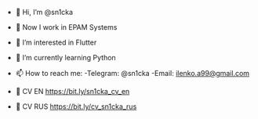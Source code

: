 - 👋 Hi, I’m @sn1cka
- 🏢 Now I work in EPAM Systems
- 👀 I’m interested in Flutter 
- 🌱 I’m currently learning Python
- 📫 How to reach me:
      -Telegram: @sn1cka
      -Email: ilenko.a99@gmail.com

- 📑 CV EN  https://bit.ly/sn1cka_cv_en
- 📑 CV RUS https://bit.ly/cv_sn1cka_rus


